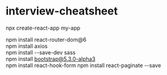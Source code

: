 # interview-cheatsheet

npx create-react-app my-app

npm install react-router-dom@6\
npm install axios\
npm install --save-dev sass\
npm install bootstrap@5.3.0-alpha3\
npm install react-hook-form
npm install react-paginate --save
